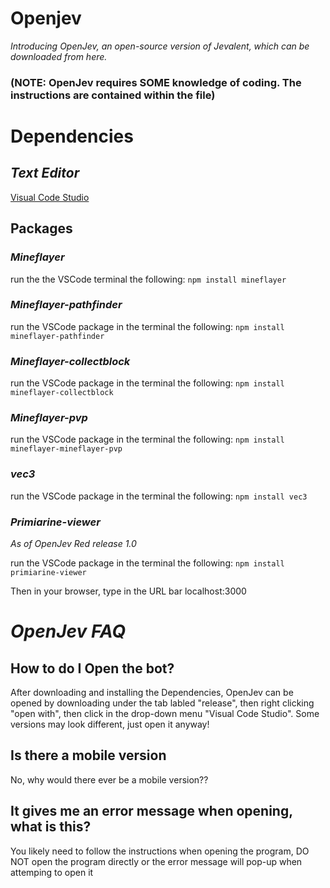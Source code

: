 # **Openjev**

*Introducing OpenJev, an open-source version of Jevalent, which can be downloaded from here.*
### (NOTE: OpenJev requires SOME knowledge of coding. The instructions are contained within the file)

# **Dependencies**

## ***Text Editor***
[Visual Code Studio](https://code.visualstudio.com/)

## **Packages**
### *Mineflayer*
run the the VSCode terminal the following:
```npm install mineflayer```

### *Mineflayer-pathfinder*
run the VSCode package in the terminal the following:
```npm install mineflayer-pathfinder```

### *Mineflayer-collectblock*
run the VSCode package in the terminal the following:
```npm install mineflayer-collectblock```

### *Mineflayer-pvp*
run the VSCode package in the terminal the following:
```npm install mineflayer-mineflayer-pvp```

### *vec3*
run the VSCode package in the terminal the following:
```npm install vec3```

### *Primiarine-viewer*
*As of OpenJev Red release 1.0*

run the VSCode package in the terminal the following:
```npm install primiarine-viewer```

Then in your browser, type in the URL bar localhost:3000

# ***OpenJev FAQ***

## **How to do I Open the bot?**
After downloading and installing the Dependencies, OpenJev can be opened by downloading under the tab labled "release", then right clicking "open with", then click in the drop-down menu "Visual Code Studio". Some versions may look different, just open it anyway!

## **Is there a mobile version**
No, why would there ever be a mobile version??

## It gives me an error message when opening, what is this?
You likely need to follow the instructions when opening the program, DO NOT open the program directly or the error message will pop-up when attemping to open it
